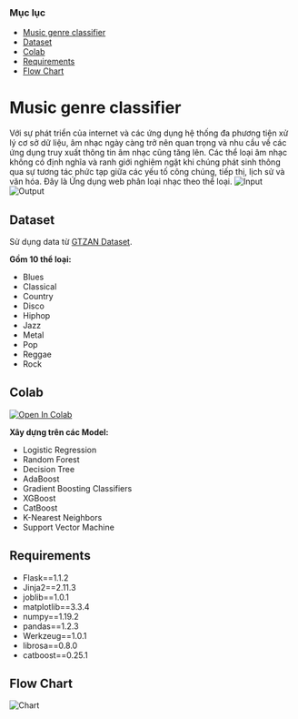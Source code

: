 ### Mục lục

- [Music genre classifier](#music-genre-classifier)
- [Dataset](#dataset) 
- [Colab](#colab)
- [Requirements](#requirements)
- [Flow Chart](#flow-chart)

# Music genre classifier
Với sự phát triển của internet và các ứng dụng hệ thống đa phương tiện xử lý cơ sở dữ liệu, âm nhạc ngày càng trở nên quan trọng và nhu cầu về các ứng dụng truy xuất thông tin âm nhạc cũng tăng lên. Các thể loại âm nhạc không có định nghĩa và ranh giới nghiêm ngặt khi chúng phát sinh thông qua sự tương tác phức tạp giữa các yếu tố công chúng, tiếp thị, lịch sử và văn hóa. Đây là Ứng dụng web phân loại nhạc theo thể loại.
![Input](https://user-images.githubusercontent.com/85569646/205339204-af05d681-8658-43fc-af14-9564d17174bf.png)
![Output](https://user-images.githubusercontent.com/85569646/205334507-49611ac7-ee01-4b7f-9c3a-3ee16d7355ff.png)

## Dataset
Sử dụng data từ [GTZAN Dataset](https://www.kaggle.com/andradaolteanu/gtzan-dataset-music-genre-classification).

**Gồm 10 thể loại:**
- Blues
- Classical
- Country
- Disco
- Hiphop
- Jazz
- Metal
- Pop
- Reggae
- Rock

## Colab 
[![Open In Colab](https://colab.research.google.com/assets/colab-badge.svg)](https://colab.research.google.com/drive/1slMPRjKmdzhuy3AJT8aYu33qwvgTc6pE)

**Xây dựng trên các Model:**
- Logistic Regression
- Random Forest
- Decision Tree
- AdaBoost
- Gradient Boosting Classifiers
- XGBoost
- CatBoost
- K-Nearest Neighbors
- Support Vector Machine

## Requirements
- Flask==1.1.2
- Jinja2==2.11.3
- joblib==1.0.1
- matplotlib==3.3.4
- numpy==1.19.2
- pandas==1.2.3
- Werkzeug==1.0.1
- librosa==0.8.0
- catboost==0.25.1

## Flow Chart
![Chart](https://user-images.githubusercontent.com/85569646/208019017-2cc35232-e4fe-4aab-ba0e-b818d51c5f08.png)
